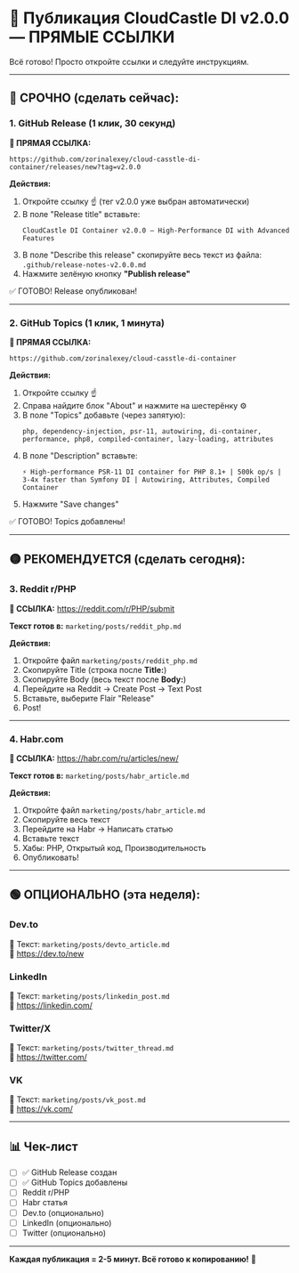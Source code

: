 # 🚀 Публикация CloudCastle DI v2.0.0 — ПРЯМЫЕ ССЫЛКИ

Всё готово! Просто откройте ссылки и следуйте инструкциям.

---

## 🔴 СРОЧНО (сделать сейчас):

### 1. GitHub Release (1 клик, 30 секунд)

**🔗 ПРЯМАЯ ССЫЛКА:**
```
https://github.com/zorinalexey/cloud-casstle-di-container/releases/new?tag=v2.0.0
```

**Действия:**
1. Откройте ссылку ☝️ (тег v2.0.0 уже выбран автоматически)
2. В поле "Release title" вставьте:
   ```
   CloudCastle DI Container v2.0.0 — High-Performance DI with Advanced Features
   ```
3. В поле "Describe this release" скопируйте весь текст из файла:
   `.github/release-notes-v2.0.0.md`
4. Нажмите зелёную кнопку **"Publish release"**

✅ ГОТОВО! Release опубликован!

---

### 2. GitHub Topics (1 клик, 1 минута)

**🔗 ПРЯМАЯ ССЫЛКА:**
```
https://github.com/zorinalexey/cloud-casstle-di-container
```

**Действия:**
1. Откройте ссылку ☝️
2. Справа найдите блок "About" и нажмите на шестерёнку ⚙️
3. В поле "Topics" добавьте (через запятую):
   ```
   php, dependency-injection, psr-11, autowiring, di-container, performance, php8, compiled-container, lazy-loading, attributes
   ```
4. В поле "Description" вставьте:
   ```
   ⚡ High-performance PSR-11 DI container for PHP 8.1+ | 500k op/s | 3-4x faster than Symfony DI | Autowiring, Attributes, Compiled Container
   ```
5. Нажмите "Save changes"

✅ ГОТОВО! Topics добавлены!

---

## 🟡 РЕКОМЕНДУЕТСЯ (сделать сегодня):

### 3. Reddit r/PHP

**🔗 ССЫЛКА:** https://reddit.com/r/PHP/submit

**Текст готов в:** `marketing/posts/reddit_php.md`

**Действия:**
1. Откройте файл `marketing/posts/reddit_php.md`
2. Скопируйте Title (строка после **Title:**)
3. Скопируйте Body (весь текст после **Body:**)
4. Перейдите на Reddit → Create Post → Text Post
5. Вставьте, выберите Flair "Release"
6. Post!

---

### 4. Habr.com

**🔗 ССЫЛКА:** https://habr.com/ru/articles/new/

**Текст готов в:** `marketing/posts/habr_article.md`

**Действия:**
1. Откройте файл `marketing/posts/habr_article.md`
2. Скопируйте весь текст
3. Перейдите на Habr → Написать статью
4. Вставьте текст
5. Хабы: PHP, Открытый код, Производительность
6. Опубликовать!

---

## 🟢 ОПЦИОНАЛЬНО (эта неделя):

### Dev.to
📄 Текст: `marketing/posts/devto_article.md`  
🔗 https://dev.to/new

### LinkedIn
📄 Текст: `marketing/posts/linkedin_post.md`  
🔗 https://linkedin.com/

### Twitter/X
📄 Текст: `marketing/posts/twitter_thread.md`  
🔗 https://twitter.com/

### VK
📄 Текст: `marketing/posts/vk_post.md`  
🔗 https://vk.com/

---

## 📊 Чек-лист

- [ ] ✅ GitHub Release создан
- [ ] ✅ GitHub Topics добавлены
- [ ] Reddit r/PHP
- [ ] Habr статья
- [ ] Dev.to (опционально)
- [ ] LinkedIn (опционально)
- [ ] Twitter (опционально)

---

**Каждая публикация = 2-5 минут. Всё готово к копированию!** 🚀
